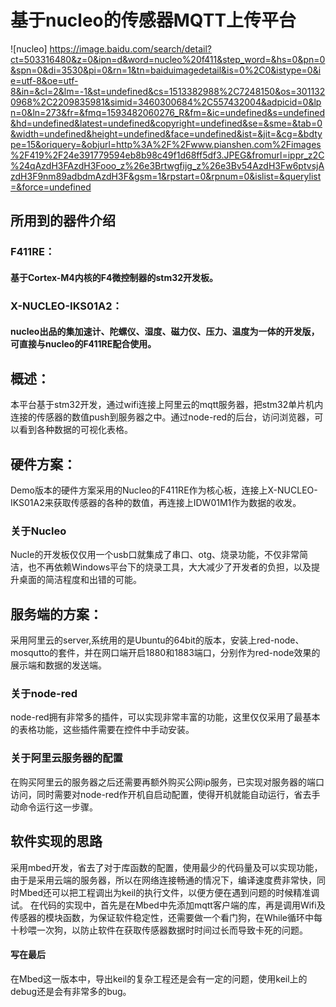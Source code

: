 # 基于nucleo的传感器MQTT上传平台
![nucleo]
https://image.baidu.com/search/detail?ct=503316480&z=0&ipn=d&word=nucleo%20f411&step_word=&hs=0&pn=0&spn=0&di=3530&pi=0&rn=1&tn=baiduimagedetail&is=0%2C0&istype=0&ie=utf-8&oe=utf-8&in=&cl=2&lm=-1&st=undefined&cs=1513382988%2C7248150&os=3011320968%2C2209835981&simid=3460300684%2C557432004&adpicid=0&lpn=0&ln=273&fr=&fmq=1593482060276_R&fm=&ic=undefined&s=undefined&hd=undefined&latest=undefined&copyright=undefined&se=&sme=&tab=0&width=undefined&height=undefined&face=undefined&ist=&jit=&cg=&bdtype=15&oriquery=&objurl=http%3A%2F%2Fwww.pianshen.com%2Fimages%2F419%2F24e391779594eb8b98c49f1d68ff5df3.JPEG&fromurl=ippr_z2C%24qAzdH3FAzdH3Fooo_z%26e3Brtwgfijg_z%26e3Bv54AzdH3Fw6ptvsjAzdH3F9nm89adbdmAzdH3F&gsm=1&rpstart=0&rpnum=0&islist=&querylist=&force=undefined
## 所用到的器件介绍
### F411RE：
#### 基于Cortex-M4内核的F4微控制器的stm32开发板。
### X-NUCLEO-IKS01A2：
#### nucleo出品的集加速计、陀螺仪、湿度、磁力仪、压力、温度为一体的开发版，可直接与nucleo的F411RE配合使用。

####
## 概述：
本平台基于stm32开发，通过wifi连接上阿里云的mqtt服务器，把stm32单片机内连接的传感器的数值push到服务器之中。通过node-red的后台，访问浏览器，可以看到各种数据的可视化表格。

## 硬件方案：
 Demo版本的硬件方案采用的Nucleo的F411RE作为核心板，连接上X-NUCLEO-IKS01A2来获取传感器的各种的数值，再连接上IDW01M1作为数据的收发。
### 关于Nucleo
Nucle的开发板仅仅用一个usb口就集成了串口、otg、烧录功能，不仅非常简洁，也不再依赖Windows平台下的烧录工具，大大减少了开发者的负担，以及提升桌面的简洁程度和出错的可能。

## 服务端的方案：
采用阿里云的server,系统用的是Ubuntu的64bit的版本，安装上red-node、mosqutto的套件，并在网口端开启1880和1883端口，分别作为red-node效果的展示端和数据的发送端。
### 关于node-red
node-red拥有非常多的插件，可以实现非常丰富的功能，这里仅仅采用了最基本的表格功能，这些插件需要在控件中手动安装。
### 关于阿里云服务器的配置
在购买阿里云的服务器之后还需要再额外购买公网ip服务，已实现对服务器的端口访问，同时需要对node-red作开机自启动配置，使得开机就能自动运行，省去手动命令运行这一步骤。
## 软件实现的思路
采用mbed开发，省去了对于库函数的配置，使用最少的代码量及可以实现功能，由于是采用云端的服务器，所以在网络连接畅通的情况下，编译速度费非常快，同时Mbed还可以把工程调出为keil的执行文件，以便方便在遇到问题的时候精准调试。
在代码的实现中，首先是在Mbed中先添加mqtt客户端的库，再是调用Wifi及传感器的模块函数，为保证软件稳定性，还需要做一个看门狗，在While循环中每十秒喂一次狗，以防止软件在获取传感器数据时时间过长而导致卡死的问题。
#### 写在最后
在Mbed这一版本中，导出keil的复杂工程还是会有一定的问题，使用keil上的debug还是会有非常多的bug。
